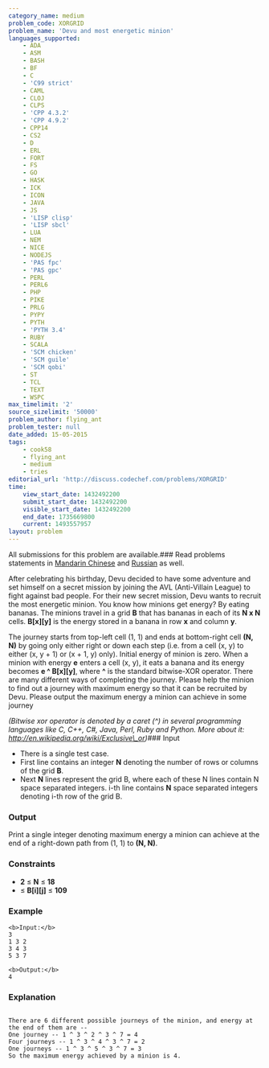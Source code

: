 ```yaml
---
category_name: medium
problem_code: XORGRID
problem_name: 'Devu and most energetic minion'
languages_supported:
    - ADA
    - ASM
    - BASH
    - BF
    - C
    - 'C99 strict'
    - CAML
    - CLOJ
    - CLPS
    - 'CPP 4.3.2'
    - 'CPP 4.9.2'
    - CPP14
    - CS2
    - D
    - ERL
    - FORT
    - FS
    - GO
    - HASK
    - ICK
    - ICON
    - JAVA
    - JS
    - 'LISP clisp'
    - 'LISP sbcl'
    - LUA
    - NEM
    - NICE
    - NODEJS
    - 'PAS fpc'
    - 'PAS gpc'
    - PERL
    - PERL6
    - PHP
    - PIKE
    - PRLG
    - PYPY
    - PYTH
    - 'PYTH 3.4'
    - RUBY
    - SCALA
    - 'SCM chicken'
    - 'SCM guile'
    - 'SCM qobi'
    - ST
    - TCL
    - TEXT
    - WSPC
max_timelimit: '2'
source_sizelimit: '50000'
problem_author: flying_ant
problem_tester: null
date_added: 15-05-2015
tags:
    - cook58
    - flying_ant
    - medium
    - tries
editorial_url: 'http://discuss.codechef.com/problems/XORGRID'
time:
    view_start_date: 1432492200
    submit_start_date: 1432492200
    visible_start_date: 1432492200
    end_date: 1735669800
    current: 1493557957
layout: problem
---
```

All submissions for this problem are available.###  Read problems statements in [Mandarin Chinese](http://www.codechef.com/download/translated/COOK58/mandarin/XORGRID.pdf) and [Russian](http://www.codechef.com/download/translated/COOK58/russian/XORGRID.pdf) as well.

After celebrating his birthday, Devu decided to have some adventure and set himself on a secret mission by joining the AVL (Anti-Villain League) to fight against bad people. For their new secret mission, Devu wants to recruit the most energetic minion. You know how minions get energy? By eating bananas. The minions travel in a grid **B** that has bananas in each of its **N x N** cells. **B\[x\]\[y\]** is the energy stored in a banana in row **x** and column **y**.

The journey starts from top-left cell (1, 1) and ends at bottom-right cell **(N, N)** by going only either right or down each step (i.e. from a cell (x, y) to either (x, y + 1) or (x + 1, y) only). Initial energy of minion is zero. When a minion with energy **e** enters a cell (x, y), it eats a banana and its energy becomes **e ^ B\[x\]\[y\]**, where **^** is the standard bitwise-XOR operator. There are many different ways of completing the journey. Please help the minion to find out a journey with maximum energy so that it can be recruited by Devu. Please output the maximum energy a minion can achieve in some journey

_(Bitwise xor operator is denoted by a caret (^) in several programming languages like C, C++, C#, Java, Perl, Ruby and Python. More about it: http://en.wikipedia.org/wiki/Exclusive\_or)_### Input

- There is a single test case.
- First line contains an integer **N** denoting the number of rows or columns of the grid **B**.
- Next **N** lines represent the grid B, where each of these N lines contain N space separated integers. i-th line contains **N** space separated integers denoting i-th row of the grid B.

### Output

Print a single integer denoting maximum energy a minion can achieve at the end of a right-down path from (1, 1) to **(N, N)**.

### Constraints

- **2** ≤ **N** ≤ **18**
- ≤ **B\[i\]\[j\]** ≤ **109**

### Example

```
<b>Input:</b>
3
1 3 2
3 4 3
5 3 7

<b>Output:</b>
4

```
### Explanation

```

There are 6 different possible journeys of the minion, and energy at the end of them are --
One journey -- 1 ^ 3 ^ 2 ^ 3 ^ 7 = 4
Four journeys -- 1 ^ 3 ^ 4 ^ 3 ^ 7 = 2
One journeys -- 1 ^ 3 ^ 5 ^ 3 ^ 7 = 3
So the maximum energy achieved by a minion is 4.

```